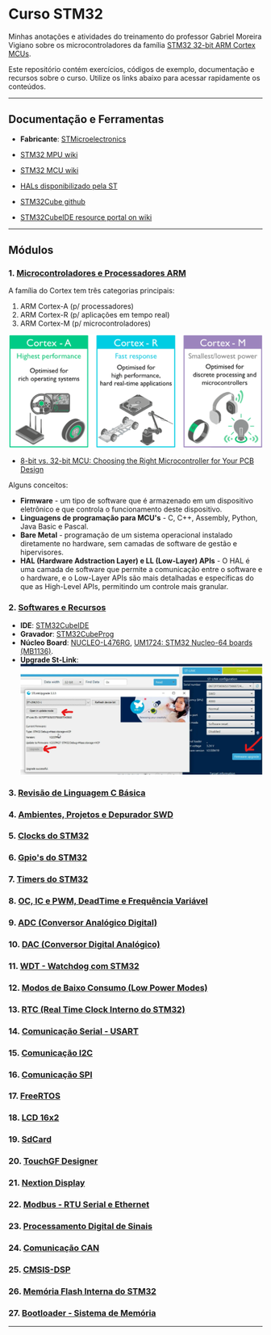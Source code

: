 # Curso STM32

Minhas anotações e atividades do treinamento do professor Gabriel Moreira Vigiano sobre os microcontroladores da família [STM32 32-bit ARM Cortex MCUs](https://www.st.com/en/microcontrollers-microprocessors/stm32-32-bit-arm-cortex-mcus.html).

Este repositório contém exercícios, códigos de exemplo, documentação e recursos sobre o curso. Utilize os links abaixo para acessar rapidamente os conteúdos.

---

## Documentação e Ferramentas

- **Fabricante**: [STMicroelectronics](https://www.st.com/content/st_com/en.html)
- [STM32 MPU wiki](https://wiki.st.com/stm32mpu)
- [STM32 MCU wiki](https://wiki.st.com/stm32mcu)
- [HALs disponibilizado pela ST](https://www.st.com/content/st_com/en/search.html#q=hardware%20abstraction%20layer%20-t=resources-page=1)

- [STM32Cube github](https://github.com/STMicroelectronics)
- [STM32CubeIDE resource portal on wiki](https://wiki.st.com/stm32mcu/index.php?title=STM32CubeIDE:Introduction_to_STM32CubeIDE&sfr=stm32mcu)
---

## Módulos

### 1. [Microcontroladores e Processadores ARM](#1-microcontroladores-e-processadores-arm)

A família do Cortex tem três categorias principais:
1. ARM Cortex-A (p/ processadores)
2. ARM Cortex-R (p/ aplicações em tempo real)
3. ARM Cortex-M (p/ microcontroladores)

![Famílias Cortex](imgs/familias_cortex.png)

- [8-bit vs. 32-bit MCU: Choosing the Right Microcontroller for Your PCB Design](https://resources.altium.com/p/8-bit-vs-32-bit-mcu-choosing-right-microcontroller-your-pcb-design)

Alguns conceitos:
- **Firmware** -  um tipo de software que é armazenado em um dispositivo eletrônico e que controla o funcionamento deste dispositivo.
- **Linguagens de programação para MCU's** - C, C++, Assembly, Python, Java Basic e Pascal.
- **Bare Metal** - programação de um sistema operacional instalado diretamente no hardware, sem camadas de software de gestão e hipervisores.
- **HAL (Hardware Adstraction Layer) e LL (Low-Layer) APIs** - O HAL é uma camada de software que permite a comunicação entre o software e o hardware, e o Low-Layer APIs são mais detalhadas e específicas do que as High-Level APIs, permitindo um controle mais granular.

### 2. [Softwares e Recursos](#2-softwares-e-recursos)
- **IDE**: [STM32CubeIDE](https://www.st.com/en/development-tools/stm32cubeide.html)
- **Gravador**: [STM32CubeProg](https://www.st.com/en/development-tools/stm32cubeprog.html)
- **Núcleo Board**: [NUCLEO-L476RG](https://www.st.com/en/evaluation-tools/nucleo-l476rg.html), [UM1724: STM32 Nucleo-64 boards (MB1136)](https://www.st.com/content/ccc/resource/technical/document/user_manual/98/2e/fa/4b/e0/82/43/b7/DM00105823.pdf/files/DM00105823.pdf/jcr:content/translations/en.DM00105823.pdf). 
- **Upgrade St-Link**: ![U](imgs/upgrade_stlink.png)

### 3. [Revisão de Linguagem C Básica](#3-revisão-de-linguagem-c-básica)

### 4. [Ambientes, Projetos e Depurador SWD](#4-ambientes-projetos-e-depurador-swd)

### 5. [Clocks do STM32](#5-clocks-do-stm32)

### 6. [Gpio's do STM32](#6-gpios-do-stm32)

### 7. [Timers do STM32](#7-timers-do-stm32)

### 8. [OC, IC e PWM, DeadTime e Frequência Variável](#8-oc-ic-e-pwm-deadtime-e-frequência-variável)

### 9. [ADC (Conversor Analógico Digital)](#9-adc-conversor-analógico-digital)

### 10. [DAC (Conversor Digital Analógico)](#10-dac-conversor-digital-analógico)

### 11. [WDT - Watchdog com STM32](#11-wdt---watchdog-com-stm32)

### 12. [Modos de Baixo Consumo (Low Power Modes)](#12-modos-de-baixo-consumo-low-power-modes)

### 13. [RTC (Real Time Clock Interno do STM32)](#13-rtc-real-time-clock-interno-do-stm32)

### 14. [Comunicação Serial - USART](#14-comunicação-serial---usart)

### 15. [Comunicação I2C](#15-comunicação-i2c)

### 16. [Comunicação SPI](#16-comunicação-spi)

### 17. [FreeRTOS](#17-freertos)

### 18. [LCD 16x2](#18-lcd-16x2)

### 19. [SdCard](#19-sdcard)

### 20. [TouchGF Designer](#20-touchgf-designer)

### 21. [Nextion Display](#21-nextion-display)

### 22. [Modbus - RTU Serial e Ethernet](#22-modbus---rtu-serial-e-ethernet)

### 23. [Processamento Digital de Sinais](#23-processamento-digital-de-sinais)

### 24. [Comunicação CAN](#24-comunicação-can)

### 25. [CMSIS-DSP](#25-cmsis-dsp)

### 26. [Memória Flash Interna do STM32](#26-memória-flash-interna-do-stm32)

### 27. [Bootloader - Sistema de Memória](#27-bootloader---sistema-de-memória)

---

